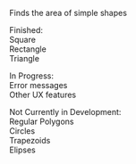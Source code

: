 Finds the area of simple shapes

Finished:  
    Square  
    Rectangle  
    Triangle  

In Progress:  
    Error messages  
    Other UX features   

Not Currently in Development:  
    Regular Polygons  
    Circles  
    Trapezoids  
    Elipses  
